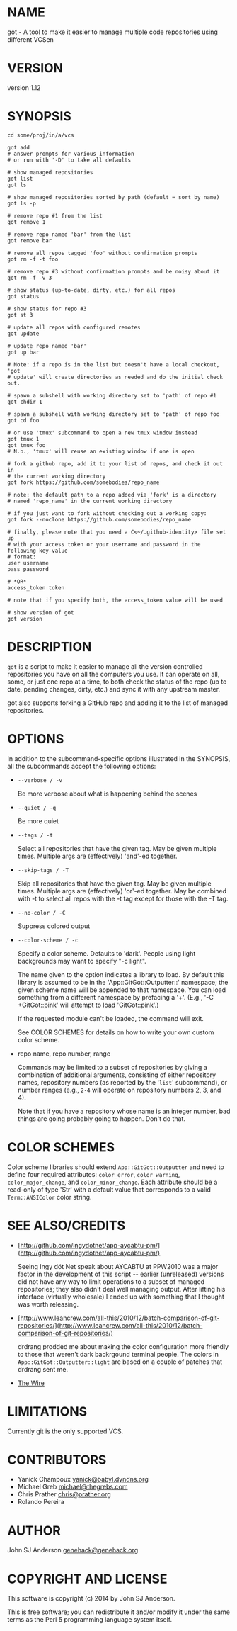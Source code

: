 # NAME

got - A tool to make it easier to manage multiple code repositories using different VCSen

# VERSION

version 1.12

# SYNOPSIS

    cd some/proj/in/a/vcs

    got add
    # answer prompts for various information
    # or run with '-D' to take all defaults

    # show managed repositories
    got list
    got ls

    # show managed repositories sorted by path (default = sort by name)
    got ls -p

    # remove repo #1 from the list
    got remove 1

    # remove repo named 'bar' from the list
    got remove bar

    # remove all repos tagged 'foo' without confirmation prompts
    got rm -f -t foo

    # remove repo #3 without confirmation prompts and be noisy about it
    got rm -f -v 3

    # show status (up-to-date, dirty, etc.) for all repos
    got status

    # show status for repo #3
    got st 3

    # update all repos with configured remotes
    got update

    # update repo named 'bar'
    got up bar

    # Note: if a repo is in the list but doesn't have a local checkout, 'got
    # update' will create directories as needed and do the initial check out.

    # spawn a subshell with working directory set to 'path' of repo #1
    got chdir 1

    # spawn a subshell with working directory set to 'path' of repo foo
    got cd foo

    # or use 'tmux' subcommand to open a new tmux window instead
    got tmux 1
    got tmux foo
    # N.b., 'tmux' will reuse an existing window if one is open

    # fork a github repo, add it to your list of repos, and check it out in
    # the current working directory
    got fork https://github.com/somebodies/repo_name

    # note: the default path to a repo added via 'fork' is a directory
    # named 'repo_name' in the current working directory

    # if you just want to fork without checking out a working copy:
    got fork --noclone https://github.com/somebodies/repo_name

    # finally, please note that you need a C<~/.github-identity> file set up
    # with your access token or your username and password in the following key-value
    # format:
    user username
    pass password

    # *OR*
    access_token token

    # note that if you specify both, the access_token value will be used

    # show version of got
    got version

# DESCRIPTION

`got` is a script to make it easier to manage all the version controlled
repositories you have on all the computers you use. It can operate on all,
some, or just one repo at a time, to both check the status of the repo (up to
date, pending changes, dirty, etc.) and sync it with any upstream master.

got also supports forking a GitHub repo and adding it to the list of managed
repositories.

# OPTIONS

In addition to the subcommand-specific options illustrated in the SYNOPSIS,
all the subcommands accept the following options:

- `--verbose / -v`

    Be more verbose about what is happening behind the scenes

- `--quiet / -q`

    Be more quiet

- `--tags / -t`

    Select all repositories that have the given tag. May be given multiple
    times. Multiple args are (effectively) 'and'-ed together.

- `--skip-tags / -T`

    Skip all repositories that have the given tag. May be given multiple
    times. Multiple args are (effectively) 'or'-ed together.  May be combined with
    \-t to select all repos with the -t tag except for those with the -T tag.

- `--no-color / -C`

    Suppress colored output

- `--color-scheme / -c`

    Specify a color scheme. Defaults to 'dark'. People using light backgrounds may
    want to specify "-c light".

    The name given to the option indicates a library to load. By default this
    library is assumed to be in the 'App::GitGot::Outputter::' namespace; the
    given scheme name will be appended to that namespace. You can load something
    from a different namespace by prefacing a '+'. (E.g., '-C +GitGot::pink' will
    attempt to load 'GitGot::pink'.)

    If the requested module can't be loaded, the command will exit.

    See COLOR SCHEMES for details on how to write your own custom color scheme.

- repo name, repo number, range

    Commands may be limited to a subset of repositories by giving a combination of
    additional arguments, consisting of either repository names, repository
    numbers (as reported by the '`list`' subcommand), or number ranges (e.g., `2-4`
    will operate on repository numbers 2, 3, and 4).

    Note that if you have a repository whose name is an integer number, bad things
    are going probably going to happen. Don't do that.

# COLOR SCHEMES

Color scheme libraries should extend `App::GitGot::Outputter` and need to
define four required attributes: `color_error`, `color_warning`,
`color_major_change`, and `color_minor_change`. Each attribute should be a
read-only of type 'Str' with a default value that corresponds to a valid
`Term::ANSIColor` color string.

# SEE ALSO/CREDITS

- [http://github.com/ingydotnet/app-aycabtu-pm/](http://github.com/ingydotnet/app-aycabtu-pm/)

    Seeing Ingy döt Net speak about AYCABTU at PPW2010 was a major factor in the
    development of this script -- earlier (unreleased) versions did not have any way
    to limit operations to a subset of managed repositories; they also didn't deal
    well managing output. After lifting his interface (virtually wholesale) I
    ended up with something that I thought was worth releasing.

- [http://www.leancrew.com/all-this/2010/12/batch-comparison-of-git-repositories/](http://www.leancrew.com/all-this/2010/12/batch-comparison-of-git-repositories/)

    drdrang prodded me about making the color configuration more friendly to those
    that weren't dark backrgound terminal people. The colors in
    `App::GitGot::Outputter::light` are based on a couple of patches that drdrang
    sent me.

- [The Wire](http://en.wikipedia.org/wiki/The_Wire)

# LIMITATIONS

Currently git is the only supported VCS.

# CONTRIBUTORS

- Yanick Champoux <yanick@babyl.dyndns.org>
- Michael Greb <michael@thegrebs.com>
- Chris Prather <chris@prather.org>
- Rolando Pereira

# AUTHOR

John SJ Anderson <genehack@genehack.org>

# COPYRIGHT AND LICENSE

This software is copyright (c) 2014 by John SJ Anderson.

This is free software; you can redistribute it and/or modify it under
the same terms as the Perl 5 programming language system itself.
